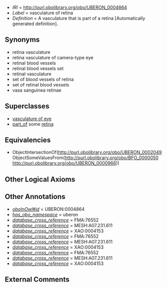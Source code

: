  * *IRI* = http://purl.obolibrary.org/obo/UBERON_0004864
 * *Label* = vasculature of retina
 * *Definition* = A vasculature that is part of a retina [Automatically generated definition].

## Synonyms

 * retina vasculature
 * retina vasculature of camera-type eye
 * retinal blood vessels
 * retinal blood vessels set
 * retinal vasculature
 * set of blood vessels of retina
 * set of retinal blood vessels
 * vasa sanguinea retinae

## Superclasses

 * [vasculature of eye](../../UBERON/03/UBERON_0002203.md)
 * [part_of](../../BFO/50/BFO_0000050.md) some [retina](../../UBERON/66/UBERON_0000966.md)

## Equivalencies

 * ObjectIntersectionOf(<http://purl.obolibrary.org/obo/UBERON_0002049> ObjectSomeValuesFrom(<http://purl.obolibrary.org/obo/BFO_0000050> <http://purl.obolibrary.org/obo/UBERON_0000966>))

## Other Logical Axioms


## Other Annotations

 * *[oboInOwl#id](../../id/oboInOwl#id.md)* = UBERON:0004864
 * *[has_obo_namespace](../../ce/oboInOwl#hasOBONamespace.md)* = uberon
 * *[database_cross_reference](../../ef/oboInOwl#hasDbXref.md)* = FMA:76552
 * *[database_cross_reference](../../ef/oboInOwl#hasDbXref.md)* = MESH:A07.231.611
 * *[database_cross_reference](../../ef/oboInOwl#hasDbXref.md)* = XAO:0004153
 * *[database_cross_reference](../../ef/oboInOwl#hasDbXref.md)* = FMA:76552
 * *[database_cross_reference](../../ef/oboInOwl#hasDbXref.md)* = MESH:A07.231.611
 * *[database_cross_reference](../../ef/oboInOwl#hasDbXref.md)* = XAO:0004153
 * *[database_cross_reference](../../ef/oboInOwl#hasDbXref.md)* = FMA:76552
 * *[database_cross_reference](../../ef/oboInOwl#hasDbXref.md)* = MESH:A07.231.611
 * *[database_cross_reference](../../ef/oboInOwl#hasDbXref.md)* = XAO:0004153

## External Comments

